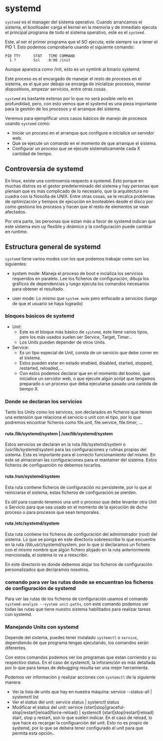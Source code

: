 # systemd

`systemd` es el manager del sistema operativo. Cuando arrancamos el sistema, el bootloader carga el kernel en la memoria y de inmediato ejecuta el principal programa de todo el sistema operativo, este es el `systemd`.

Este, al ser el primer programa que el SO ejecuta, este siempre va a tener el PID 1. Esto podemos comprobarlo usando el siguiente comando:

```salida comando ps 1
PID TTY      STAT   TIME COMMAND
  1 ?        Ssl    0:00 /init
``` 
Aunque aparezca como /init, esto es un symlink al binario systemd.

Este proceso es el encargado de manejar el resto de procesos en el sistema, es el que por debajo se encarga de inicializar procesos, montar dispositivos, empezar servicios, entre otras cosas.

`systemd` es bastante extenso por lo que no será posible verlo en profundidad, pero, con esto vemos que el systemd es una pieza importante para la gestión de los procesos y el arranque del sistema.

Veremos para ejemplificar unos casos básicos de manejo de procesos usando `systemd` como:

- Iniciar un proceso en el arranque que configure e inicialice un servidor web.
- Que se ejecute un comando en el momento de que arranque el sistema.
- Configurar un proceso que se ejecute sistematicamente cada X cantidad de tiempo.

## Controversia de systemd

En linux, existe una controversia respecto a systemd. Esto porque en muchas distros es el gestor predeterminado del sistema y hay personas que piensan que es más complicado de lo necesario, que la arquitectura no cuadra con la filosofia de UNIX. Entre otras cosas, se le recalca problemas de optimización y tiempos de ejecución en booteables desde el disco por como gestiona los procesos y hacen que el resto de elementos se vean afectados.

Por otra parte, las personas que estan más a favor de systemd indican que este sistema esm uy flexible y dnámico y la configuración puede cambiar en runtime.

## Estructura general de systemd

`systemd` tiene varios modos con los que podemos trabajar como son los siguientes:

- system mode: Maneja el proceso de boot e incializa los servicios requeridos en paralelo. Lee los ficheros de configuración, dibuja los gráficos de dependencias y luego ejecuta los comandos necesarios para obtener el resultado.

- user mode: Lo mismo que `system mode` pero enfocado a servicios (luego de que el usuario se haya logeado)

### bloques básicos de systemd

- Unit: 
	- Este es el bloque más básico de `systemd`, este tiene varios tipos, pero los más usados suelen ser Service, Target, Timer...
	- Los Units pueden depender de otros Units.
- Service:
	- Es un tipo especial de Unit, consta de un servicio que debe correr en el sistema.
	- Estos pueden estar en estado enabled, disabled, started, stopped, restarted, reloaded,...
	- Con estos podemos declarar que en el momento del booteo, que inicialice un servidor web, o que ejecute algún script que tengamos preparado o un proceso que deba ejecutarse pasado una cantida de tiempo X.

### Donde se declaran los servicios

Tanto los Units como los services, son declarados en ficheros que tienen una extensión que relaciona el servicio o unit con el tipo, por lo que podremos encontrar ficheros como file.unit, file.service, file.timer, ...

#### ruta /lib/systemd/system | /usr/lib/systemd/system
Estos servicios se declaran en la ruta /lib/systemd/system o /usr/lib/systemd/system para las configuraciones y rutinas propias del sistema. Esta es importante para el correcto funcionamiento del mismo. En este se almacenan las configuraciones para el mantainer del sistema. Estos ficheros de configuarción no debemos tocarlos.

#### ruta /run/systemd/system
Esta ruta contiene ficheros de configuración no persistente, por lo que al reiniciarse el sistema, estas ficheros de configuración se pierden.

Es útil para cuando tenemos una unit o proceso que debe levantar otra Unit o Servicio para que sea usado en el momento de la ejecución de dicho proceso o para procesos que sean temporales.

#### ruta /etc/systemd/system
Esta ruta contiene los ficheros de configuración del administrador (root) del sistema. Lo que se ponga en este directorio sobreescribe lo que encuentre en la ruta /(lib,usr)/systemd/system, por lo que si declaramos un fichero con el mismo nombre que algún fichero alojado en la ruta anteriormente mencionada, el sistema lo va a reescribir.

En este directorio es donde debemos alojar los ficheros de configuración personalizados que declaramos nosotros. 

### comando para ver las rutas donde se encuentran los ficheros de configuración de systemd

Para ver las rutas de los ficheros de configuración usamos el comando `systemd-analyze --system unit-paths`, con este comando podemos ver todas las rutas que tiene nuestro sistema habilitados para realizar tareas con systemd.

### Manejando Units con systemd

Depende del sistema, puedes tener instalado `systemctl` o `service`, dependiendo de que programa tengas ejecutando, los comandos serán diferentes.

Con estos comandos podemos ver los programas que estan corriendo y su respectivo status. En el caso de systemctl, la inforamción es más detallada por lo que para tareas de debugging resulta ser una mejor herramienta.

Podemos ver información y realizar acciones con `systemctl` de la siguiente manera:

- Ver la lista de units que hay en nuestra máquina: service --status-all | systemctl list
- Ver el status del unit: service <unit> status | systenctl status <unit>
- Modificar el status del unit: service <unit> {start|stop|graceful-stop|restart|reload|force-reload} | systemctl {start|stop|restart|reload} <unit>
	start, stop y restart, son lo que suelen indicar. En el caso de reload, lo que hace es recargar la configuarción del unit. Esto no es propio de systemd, por lo que se deberá tener configurado el unit para que permita esta opción..


